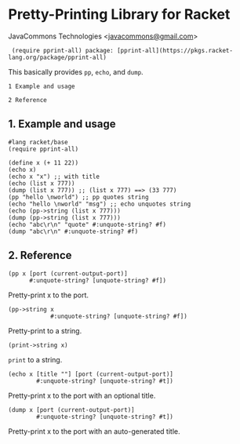 # Pretty-Printing Library for Racket

JavaCommons Technologies
<[javacommons@gmail.com](mailto:javacommons@gmail.com)>

```racket
 (require pprint-all) package: [pprint-all](https://pkgs.racket-lang.org/package/pprint-all)
```

This basically provides `pp`, `echo`, and `dump`.

    1 Example and usage
                       
    2 Reference        

## 1. Example and usage

```racket
#lang racket/base                                   
(require pprint-all)                                
                                                    
(define x (+ 11 22))                                
(echo x)                                            
(echo x "x") ;; with title                          
(echo (list x 777))                                 
(dump (list x 777)) ;; (list x 777) ==> (33 777)    
(pp "hello \nworld") ;; pp quotes string            
(echo "hello \nworld" "msg") ;; echo unquotes string
(echo (pp->string (list x 777)))                    
(dump (pp->string (list x 777)))                    
(echo "abc\r\n" "quote" #:unquote-string? #f)       
(dump "abc\r\n" #:unquote-string? #f)               
```

## 2. Reference

```racket
(pp x [port (current-output-port)]           
      #:unquote-string? [unquote-string? #f])
```

Pretty-print x to the port.

```racket
(pp->string x                                      
            #:unquote-string? [unquote-string? #f])
```

Pretty-print to a string.

```racket
(print->string x)
```

`print` to a string.

```racket
(echo x [title ""] [port (current-output-port)]
        #:unquote-string? [unquote-string? #t])
```

Pretty-print x to the port with an optional title.

```racket
(dump x [port (current-output-port)]           
        #:unquote-string? [unquote-string? #t])
```

Pretty-print x to the port with an auto-generated title.

